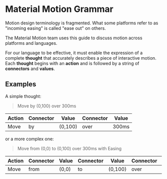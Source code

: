 # Material Motion Grammar

Motion design terminology is fragmented.  What some platforms refer to as "incoming easing" is called "ease out" on others.

The Material Motion team uses this guide to discuss motion across platforms and languages.

For our language to be effective, it must enable the expression of a complete **thought** that accurately describes a piece of interactive motion.  Each **thought** begins with an **action** and is followed by a string of **connectors** and **values**.

## Examples

A simple thought:

> Move by (0,100) over 300ms

| Action | Connector | Value | Connector | Value |
| -- | -- | -- | -- | -- |
| Move | by | (0,100) | over | 300ms |

or a more complex one:

> Move from (0,0) to (0,100) over 300ms with Easing

| Action | Connector | Value | Connector | Value | Connector | Value | Connector | Value |
| -- | -- | -- | -- | -- | -- | -- | -- | -- |
| Move | from | (0,0) | to | (0,100) | over | 300ms | with | Easing |